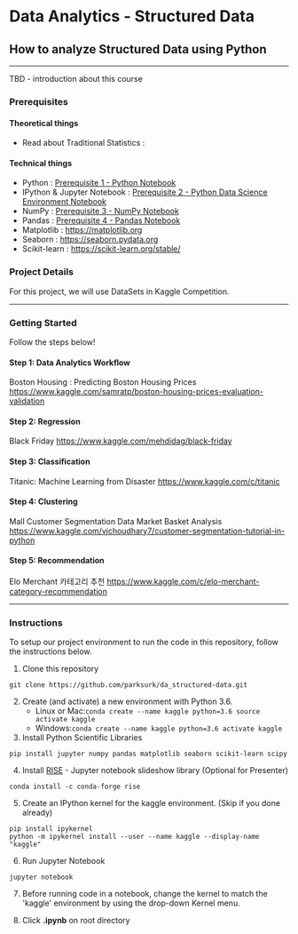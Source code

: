 Data Analytics - Structured Data
================================

How to analyze Structured Data using Python
-------------------------------------------

---

TBD - introduction about this course

### Prerequisites

#### Theoretical things

-	Read about Traditional Statistics :  

#### Technical things

-	Python : <a href="./prerequisites1 - python.ipynb">Prerequisite 1 - Python Notebook</a>
-	IPython & Jupyter Notebook : <a href="./prerequisites2 - python data science environment.ipynb">Prerequisite 2 - Python Data Science Environment Notebook</a>
-	NumPy : <a href="./prerequisites3 - numpy.ipynb">Prerequisite 3 - NumPy Notebook</a>
-	Pandas : <a href="./prerequisites4 - pandas.ipynb">Prerequisite 4 - Pandas Notebook</a>
-	Matplotlib : https://matplotlib.org
-	Seaborn : https://seaborn.pydata.org
-	Scikit-learn : https://scikit-learn.org/stable/

### Project Details

For this project, we will use DataSets in Kaggle Competition.

---

### Getting Started

Follow the steps below!

#### Step 1: Data Analytics Workflow

Boston Housing : Predicting Boston Housing Prices https://www.kaggle.com/samratp/boston-housing-prices-evaluation-validation

#### Step 2: Regression

Black Friday https://www.kaggle.com/mehdidag/black-friday

#### Step 3: Classification

Titanic: Machine Learning from Disaster https://www.kaggle.com/c/titanic

#### Step 4: Clustering

Mall Customer Segmentation Data Market Basket Analysis https://www.kaggle.com/vjchoudhary7/customer-segmentation-tutorial-in-python


#### Step 5: Recommendation

Elo Merchant 카테고리 추천 https://www.kaggle.com/c/elo-merchant-category-recommendation

---

### Instructions

To setup our project environment to run the code in this repository, follow the instructions below.

1.	Clone this repository

```
git clone https://github.com/parksurk/da_structured-data.git
```

2.	Create (and activate) a new environment with Python 3.6.
	-	Linux or Mac:`
		conda create --name kaggle python=3.6
		source activate kaggle
		`
	-	Windows:`
		conda create --name kaggle python=3.6
		activate kaggle
		`
3.	Install Python Scientific Libraries

```
pip install jupyter numpy pandas matplotlib seaborn scikit-learn scipy
```

4. Install [RISE](https://github.com/damianavila/RISE) - Jupyter notebook slideshow library (Optional for Presenter)

```
conda install -c conda-forge rise
```

5.	Create an IPython kernel for the kaggle environment. (Skip if you done already)

```
pip install ipykernel
python -m ipykernel install --user --name kaggle --display-name "kaggle"
```

6.	Run Jupyter Notebook

```
jupyter notebook
```

7.	Before running code in a notebook, change the kernel to match the 'kaggle' environment by using the drop-down Kernel menu.

8.	Click **.ipynb** on root directory
